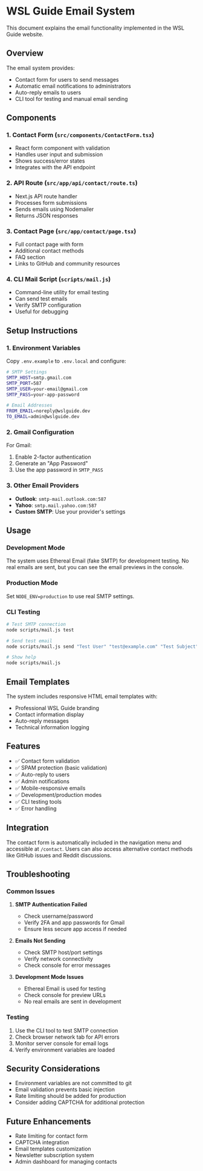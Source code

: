 # WSL Guide Email System

This document explains the email functionality implemented in the WSL Guide website.

## Overview

The email system provides:
- Contact form for users to send messages
- Automatic email notifications to administrators
- Auto-reply emails to users
- CLI tool for testing and manual email sending

## Components

### 1. Contact Form (`src/components/ContactForm.tsx`)
- React form component with validation
- Handles user input and submission
- Shows success/error states
- Integrates with the API endpoint

### 2. API Route (`src/app/api/contact/route.ts`)
- Next.js API route handler
- Processes form submissions
- Sends emails using Nodemailer
- Returns JSON responses

### 3. Contact Page (`src/app/contact/page.tsx`)
- Full contact page with form
- Additional contact methods
- FAQ section
- Links to GitHub and community resources

### 4. CLI Mail Script (`scripts/mail.js`)
- Command-line utility for email testing
- Can send test emails
- Verify SMTP configuration
- Useful for debugging

## Setup Instructions

### 1. Environment Variables

Copy `.env.example` to `.env.local` and configure:

```bash
# SMTP Settings
SMTP_HOST=smtp.gmail.com
SMTP_PORT=587
SMTP_USER=your-email@gmail.com
SMTP_PASS=your-app-password

# Email Addresses
FROM_EMAIL=noreply@wslguide.dev
TO_EMAIL=admin@wslguide.dev
```

### 2. Gmail Configuration

For Gmail:
1. Enable 2-factor authentication
2. Generate an "App Password"
3. Use the app password in `SMTP_PASS`

### 3. Other Email Providers

- **Outlook**: `smtp-mail.outlook.com:587`
- **Yahoo**: `smtp.mail.yahoo.com:587`
- **Custom SMTP**: Use your provider's settings

## Usage

### Development Mode

The system uses Ethereal Email (fake SMTP) for development testing. No real emails are sent, but you can see the email previews in the console.

### Production Mode

Set `NODE_ENV=production` to use real SMTP settings.

### CLI Testing

```bash
# Test SMTP connection
node scripts/mail.js test

# Send test email
node scripts/mail.js send "Test User" "test@example.com" "Test Subject" "Test message"

# Show help
node scripts/mail.js
```

## Email Templates

The system includes responsive HTML email templates with:
- Professional WSL Guide branding
- Contact information display
- Auto-reply messages
- Technical information logging

## Features

- ✅ Contact form validation
- ✅ SPAM protection (basic validation)
- ✅ Auto-reply to users
- ✅ Admin notifications
- ✅ Mobile-responsive emails
- ✅ Development/production modes
- ✅ CLI testing tools
- ✅ Error handling

## Integration

The contact form is automatically included in the navigation menu and accessible at `/contact`. Users can also access alternative contact methods like GitHub issues and Reddit discussions.

## Troubleshooting

### Common Issues

1. **SMTP Authentication Failed**
   - Check username/password
   - Verify 2FA and app passwords for Gmail
   - Ensure less secure app access if needed

2. **Emails Not Sending**
   - Check SMTP host/port settings
   - Verify network connectivity
   - Check console for error messages

3. **Development Mode Issues**
   - Ethereal Email is used for testing
   - Check console for preview URLs
   - No real emails are sent in development

### Testing

1. Use the CLI tool to test SMTP connection
2. Check browser network tab for API errors
3. Monitor server console for email logs
4. Verify environment variables are loaded

## Security Considerations

- Environment variables are not committed to git
- Email validation prevents basic injection
- Rate limiting should be added for production
- Consider adding CAPTCHA for additional protection

## Future Enhancements

- Rate limiting for contact form
- CAPTCHA integration
- Email templates customization
- Newsletter subscription system
- Admin dashboard for managing contacts